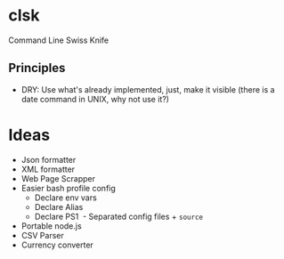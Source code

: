 # clsk
Command Line Swiss Knife

## Principles
- DRY: Use what's already implemented, just, make it visible (there is a date command in UNIX, why not use it?)

# Ideas
- Json formatter
- XML formatter
- Web Page Scrapper
- Easier bash profile config
  - Declare env vars
  - Declare Alias
  - Declare PS1
  - Separated config files + `source`
- Portable node.js
- CSV Parser
- Currency converter


